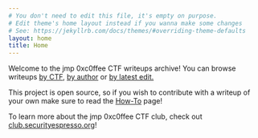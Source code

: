 ```yaml
---
# You don't need to edit this file, it's empty on purpose.
# Edit theme's home layout instead if you wanna make some changes
# See: https://jekyllrb.com/docs/themes/#overriding-theme-defaults
layout: home
title: Home
---
```


Welcome to the jmp 0xc0ffee CTF writeups archive!
You can browse writeups <a href="./writeups/">by CTF</a>, <a href="./writeups_author">by author</a> or <a href="./writeups_latest">by latest edit.</a>

This project is open source, so if you wish to contribute with a writeup of your own
make sure to read the <a href="./howto.html">How-To</a> page!

To learn more about the jmp 0xc0ffee CTF club, check out <a href="https://club.securityespresso.org">club.securityespresso.org</a>!
